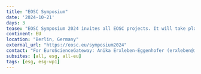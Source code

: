 ```yaml
---
title: "EOSC Symposium"
date: '2024-10-21'
days: 3
tease: "EOSC Symposium 2024 invites all EOSC projects. It will take place under the patronage of the German Minister for Education and Research Bettina Stark-Watzinger. The event is being organised by the EOSC Association, the EOSC-A German Mandated Organisation, NFDI, the ZBW – Leibniz Information Centre for Economics, an EOSC-A Member, and with the support of the Horizon Europe project EOSC Focus. The Galaxy Project will join as core pillar of the EU-funded EOSC EuroScienceGateway project."
continent: EU
location: "Berlin, Germany"
external_url: "https://eosc.eu/symposium2024"
contact: "For EuroScienceGateway: Anika Erxleben-Eggenhofer (erxleben@informatik.uni-freiburg.de)"
subsites: [all, esg, all-eu]
tags: [esg, esg-wp1]
---
```

